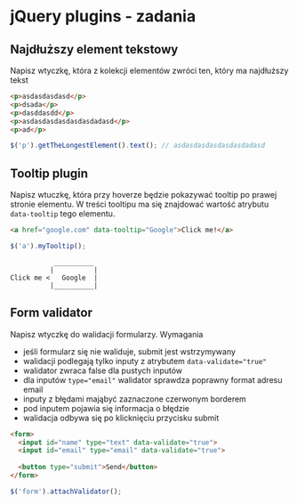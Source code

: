 # jQuery plugins - zadania

## Najdłuższy element tekstowy
Napisz wtyczkę, która z kolekcji elementów zwróci ten, który ma najdłuższy tekst
```html
<p>asdasdasdasd</p>
<p>dsada</p>
<p>dasddasdd</p>
<p>asdasdasdasdasdasdadasd</p>
<p>ad</p>
```

```js
$('p').getTheLongestElement().text(); // asdasdasdasdasdasdadasd
```

## Tooltip plugin
Napisz wtuczkę, która przy hoverze będzie pokazywać tooltip po prawej stronie elementu.
W treści tooltipu ma się znajdować wartość atrybutu `data-tooltip` tego elementu.

```html
<a href="google.com" data-tooltip="Google">Click me!</a>
```

```js
$('a').myTooltip();
```

```
           __________
          |          |
Click me <   Google  |
          |__________| 

```

## Form validator
Napisz wtyczkę do walidacji formularzy.
Wymagania
- jeśli formularz się nie waliduje, submit jest wstrzymywany
- walidacji podlegają tylko inputy z atrybutem `data-validate="true"`
- walidator zwraca false dla pustych inputów
- dla inputów `type="email"` walidator sprawdza poprawny format adresu email
- inputy z błędami mająbyć zaznaczone czerwonym borderem
- pod inputem pojawia się informacja o błędzie
- walidacja odbywa się po klicknięciu przycisku submit

```html
<form>
  <input id="name" type="text" data-validate="true">
  <input id="email" type="email" data-validate="true">
  
  <button type="submit">Send</button>
</form>
```

```js
$('form').attachValidator();
```
